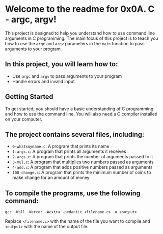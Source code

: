 # Welcome to the readme for 0x0A. C - argc, argv!

This project is designed to help you understand how to use command line arguments in C programming. The main focus of this project is to teach you how to use the `argc` and `argv` parameters in the `main` function to pass arguments to your program.

## In this project, you will learn how to:

- Use `argc` and `argv` to pass arguments to your program
- Handle errors and invalid input

## Getting Started

To get started, you should have a basic understanding of C programming and how to use the command line. You will also need a C compiler installed on your computer.

## The project contains several files, including:

- `0-whatsmyname.c`: A program that prints its name
- `1-args.c`: A program that prints all arguments it receives
- `2-args.c`: A program that prints the number of arguments passed to it
- `3-mul.c`: A program that multiplies two numbers passed as arguments
- `4-add.c`: A program that adds positive numbers passed as arguments
- `100-change.c`: A program that prints the minimum number of coins to make change for an amount of money

## To compile the programs, use the following command:

```
gcc -Wall -Werror -Wextra -pedantic <filename.c> -o <output>
```

Replace `<filename.c>` with the name of the file you want to compile and `<output>` with the name of the output file.
